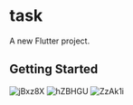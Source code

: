 # task

A new Flutter project.

## Getting Started


![jBxz8X](https://github.com/user-attachments/assets/9883d32e-9766-44d8-b557-9027365504c5)
![hZBHGU](https://github.com/user-attachments/assets/7d3008fd-dd9c-4ca5-9801-a4125f9bb1ee)
![ZzAk1i](https://github.com/user-attachments/assets/6b900deb-e08b-4209-8412-43e05c310e63)





